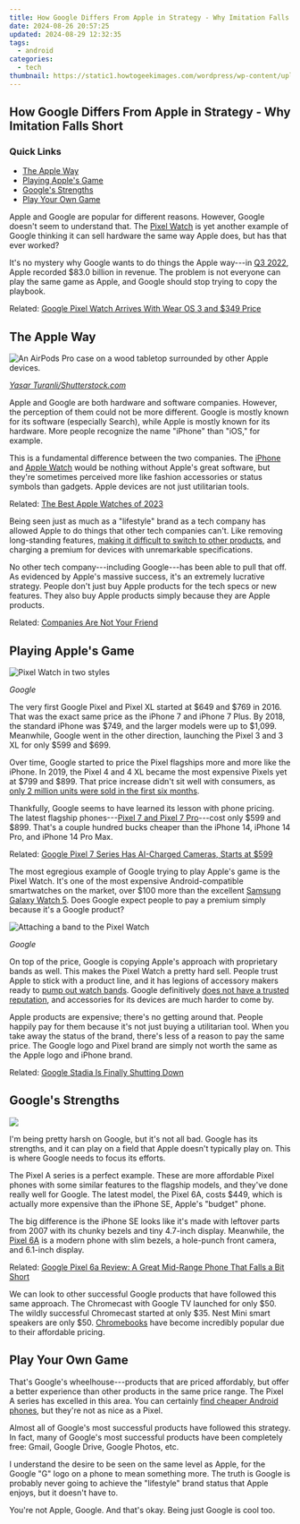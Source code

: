 ```yaml
---
title: How Google Differs From Apple in Strategy - Why Imitation Falls Short
date: 2024-08-26 20:57:25
updated: 2024-08-29 12:32:35
tags:
  - android
categories:
  - tech
thumbnail: https://static1.howtogeekimages.com/wordpress/wp-content/uploads/2022/10/Google-Apple-price-1.png
---
```


## How Google Differs From Apple in Strategy - Why Imitation Falls Short

### Quick Links

* [The Apple Way](https://facebook-video-footage.techidaily.com/unlocking-youtube-success-elite-video-tagging-secrets-for-2024/)
* [Playing Apple's Game](https://android-frp.techidaily.com/in-2024-how-to-bypass-frp-from-lenovo-thinkphone-by-drfone-android/)
* [Google's Strengths](https://extra-hints.techidaily.com/in-2024-20-must-have-mp4-devices/)
* [Play Your Own Game](https://buynow-marvelous.techidaily.com/beatits-mighty-marvel-an-expert-review-on-bt-d11-portable-charger/)

 Apple and Google are popular for different reasons. However, Google doesn't seem to understand that. The [Pixel Watch](https://fox-friendly.techidaily.com/2024-approved-mastery-in-making-sense-top-6-persuasive-video-types/) is yet another example of Google thinking it can sell hardware the same way Apple does, but has that ever worked?

 It's no mystery why Google wants to do things the Apple way---in [Q3 2022](https://www.apple.com/newsroom/2022/07/apple-reports-third-quarter-results/), Apple recorded $83.0 billion in revenue. The problem is not everyone can play the same game as Apple, and Google should stop trying to copy the playbook.

Related: [Google Pixel Watch Arrives With Wear OS 3 and $349 Price](https://fox-friendly.techidaily.com/2024-approved-mastery-in-making-sense-top-6-persuasive-video-types/) 

##  The Apple Way

![An AirPods Pro case on a wood tabletop surrounded by other Apple devices.](https://static1.howtogeekimages.com/wordpress/wp-content/uploads/2022/06/airpods-pro-iphone-apple-watch.jpg) 

_[Yasar Turanli/Shutterstock.com](https://www.shutterstock.com/image-photo/new-apple-airpods-pro-iphone-watch-1588942867)_

 Apple and Google are both hardware and software companies. However, the perception of them could not be more different. Google is mostly known for its software (especially Search), while Apple is mostly known for its hardware. More people recognize the name "iPhone" than "iOS," for example.

 This is a fundamental difference between the two companies. The [iPhone](https://review-topics.techidaily.com/play-mkv-movies-on-moto-g24-is-it-possible-by-aiseesoft-video-converter-play-mkv-on-android/) and [Apple Watch](https://extra-hints.techidaily.com/updated-capture-with-clarity-advanced-tips-for-gopro-hero5-black/) would be nothing without Apple's great software, but they're sometimes perceived more like fashion accessories or status symbols than gadgets. Apple devices are not just utilitarian tools.

Related: [The Best Apple Watches of 2023](https://extra-hints.techidaily.com/updated-capture-with-clarity-advanced-tips-for-gopro-hero5-black/) 

 Being seen just as much as a "lifestyle" brand as a tech company has allowed Apple to do things that other tech companies can't. Like removing long-standing features, [making it difficult to switch to other products](https://snapchat-videos.techidaily.com/updated-leveraging-teamsnap-for-dynamic-virtual-presentations-for-2024/), and charging a premium for devices with unremarkable specifications.

 No other tech company---including Google---has been able to pull that off. As evidenced by Apple's massive success, it's an extremely lucrative strategy. People don't just buy Apple products for the tech specs or new features. They also buy Apple products simply because they are Apple products.

Related: [Companies Are Not Your Friend](https://snapchat-videos.techidaily.com/updated-leveraging-teamsnap-for-dynamic-virtual-presentations-for-2024/) 

##  Playing Apple's Game

![Pixel Watch in two styles](https://static1.howtogeekimages.com/wordpress/wp-content/uploads/2022/10/Pixel-Watch.jpg) 

_Google_

 The very first Google Pixel and Pixel XL started at $649 and $769 in 2016\. That was the exact same price as the iPhone 7 and iPhone 7 Plus. By 2018, the standard iPhone was $749, and the larger models were up to $1,099\. Meanwhile, Google went in the other direction, launching the Pixel 3 and 3 XL for only $599 and $699.

 Over time, Google started to price the Pixel flagships more and more like the iPhone. In 2019, the Pixel 4 and 4 XL became the most expensive Pixels yet at $799 and $899\. That price increase didn't sit well with consumers, as [only 2 million units were sold in the first six months](https://9to5google.com/2020/06/09/idc-google-pixel-shipments-hit-7-2-million-in-2019-passing-oneplus-for-best-year-yet/).

 Thankfully, Google seems to have learned its lesson with phone pricing. The latest flagship phones---[Pixel 7 and Pixel 7 Pro](https://ios-pokemon-go.techidaily.com/in-2024-why-cant-i-install-the-ipogo-on-apple-iphone-se-drfone-by-drfone-virtual-ios/)\---cost only $599 and $899\. That's a couple hundred bucks cheaper than the iPhone 14, iPhone 14 Pro, and iPhone 14 Pro Max.

Related: [Google Pixel 7 Series Has AI-Charged Cameras, Starts at $599](https://ios-pokemon-go.techidaily.com/in-2024-why-cant-i-install-the-ipogo-on-apple-iphone-se-drfone-by-drfone-virtual-ios/) 

 The most egregious example of Google trying to play Apple's game is the Pixel Watch. It's one of the most expensive Android-compatible smartwatches on the market, over $100 more than the excellent [Samsung Galaxy Watch 5](https://fake-location.techidaily.com/is-pgsharp-legal-when-you-are-playing-pokemon-on-tecno-camon-30-pro-5g-drfone-by-drfone-virtual-android/). Does Google expect people to pay a premium simply because it's a Google product?

![Attaching a band to the Pixel Watch](https://static1.howtogeekimages.com/wordpress/wp-content/uploads/2022/10/band_attach_H264_1.gif) 

_Google_

 On top of the price, Google is copying Apple's approach with proprietary bands as well. This makes the Pixel Watch a pretty hard sell. People trust Apple to stick with a product line, and it has legions of accessory makers ready to [pump out watch bands](https://some-knowledge.techidaily.com/in-2024-expert-essentials-for-elevated-gopro-usage/). Google definitively [does not have a trusted reputation](https://screen-recording.techidaily.com/in-2024-export-ppt-as-animated-film/), and accessories for its devices are much harder to come by.

 Apple products are expensive; there's no getting around that. People happily pay for them because it's not just buying a utilitarian tool. When you take away the status of the brand, there's less of a reason to pay the same price. The Google logo and Pixel brand are simply not worth the same as the Apple logo and iPhone brand.

Related: [Google Stadia Is Finally Shutting Down](https://screen-recording.techidaily.com/in-2024-export-ppt-as-animated-film/) 

##  Google's Strengths

![](https://static1.howtogeekimages.com/wordpress/wp-content/uploads/2022/07/Google-Pixel-6a-in-a-case-2.jpg) 

 I'm being pretty harsh on Google, but it's not all bad. Google has its strengths, and it can play on a field that Apple doesn't typically play on. This is where Google needs to focus its efforts.

 The Pixel A series is a perfect example. These are more affordable Pixel phones with some similar features to the flagship models, and they've done really well for Google. The latest model, the Pixel 6A, costs $449, which is actually more expensive than the iPhone SE, Apple's "budget" phone.

 The big difference is the iPhone SE looks like it's made with leftover parts from 2007 with its chunky bezels and tiny 4.7-inch display. Meanwhile, the [Pixel 6A](https://win-howtos.techidaily.com/troubleshooting-your-surface-pen-on-pro-4-effective-steps-to-get-it-running-again/) is a modern phone with slim bezels, a hole-punch front camera, and 6.1-inch display.

Related: [Google Pixel 6a Review: A Great Mid-Range Phone That Falls a Bit Short](https://win-howtos.techidaily.com/troubleshooting-your-surface-pen-on-pro-4-effective-steps-to-get-it-running-again/) 

 We can look to other successful Google products that have followed this same approach. The Chromecast with Google TV launched for only $50\. The wildly successful Chromecast started at only $35\. Nest Mini smart speakers are only $50\. [Chromebooks](https://extra-hints.techidaily.com/bargain-bin-of-the-clouds-spacious-file-staging-area-for-2024/) have become incredibly popular due to their affordable pricing.

##  Play Your Own Game

 That's Google's wheelhouse---products that are priced affordably, but offer a better experience than other products in the same price range. The Pixel A series has excelled in this area. You can certainly [find cheaper Android phones](https://twitter-videos.techidaily.com/hot-takes-highlight-twitters-trending-topics-for-2024/), but they're not as nice as a Pixel.

 Almost all of Google's most successful products have followed this strategy. In fact, many of Google's most successful products have been completely free: Gmail, Google Drive, Google Photos, etc.

 I understand the desire to be seen on the same level as Apple, for the Google "G" logo on a phone to mean something more. The truth is Google is probably never going to achieve the "lifestyle" brand status that Apple enjoys, but it doesn't have to.

 You're not Apple, Google. And that's okay. Being just Google is cool too.

<ins class="adsbygoogle"
     style="display:block"
     data-ad-format="autorelaxed"
     data-ad-client="ca-pub-7571918770474297"
     data-ad-slot="1223367746"></ins>



<ins class="adsbygoogle"
     style="display:block"
     data-ad-client="ca-pub-7571918770474297"
     data-ad-slot="8358498916"
     data-ad-format="auto"
     data-full-width-responsive="true"></ins>
